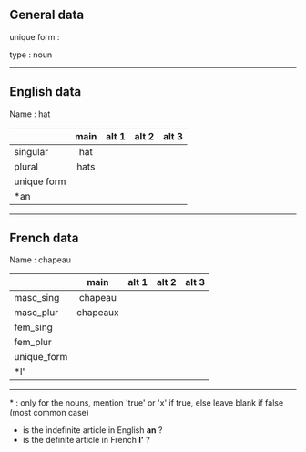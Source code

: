 ## General data

unique form :

type : noun

---

## English data

Name : hat

|             | main | alt 1 | alt 2 | alt 3 |
| :---------- | :--: | :---: | :---: | ----- |
| singular    | hat  |       |       |       |
| plural      | hats |       |       |       |
| unique form |      |       |       |       |
| \*an        |      |       |       |       |

---

## French data

Name : chapeau

|             |   main   | alt 1 | alt 2 | alt 3 |
| :---------- | :------: | :---: | :---: | :---: |
| masc_sing   | chapeau  |       |       |       |
| masc_plur   | chapeaux |       |       |       |
| fem_sing    |          |       |       |       |
| fem_plur    |          |       |       |       |
| unique_form |          |       |       |       |
| \*l'        |          |       |       |       |

---

\* : only for the nouns, mention 'true' or 'x' if true, else leave blank if false (most common case)

- is the indefinite article in English **an** ?
- is the definite article in French **l'** ?
